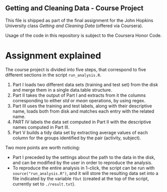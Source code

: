 ## Getting and Cleaning Data - Course Project

This file is shipped as part of the final assignment for the John Hopkins University class _Getting and Cleaning Data_ (offered via Coursera).

Usage of the code in this repository is subject to the Coursera Honor Code.


# Assignment explained

The course project is divided into five steps, that correspond to five different sections in the script `run_analysis.R`.

  1. Part I loads two different data sets (training and test set) from the disk and merge them in a single data.table structure.
  2. Part II takes the output of Part I and extracts from it the columns corresponding to either _std_ or _mean_ operations, by using regex.
  3. Part III uses the training and test labels, along with their descriptive name, loads both from disk and matches each entry with the related name.
  4. PART IV labels the data set computed in Part II with the descriptive names computed in Part III.
  5. Part V builds a tidy data set by extracting average values of each column for the groups identified by the pair (activity, subject).

Two more points are worth noticing:

  - Part I preceded by the settings about the path to the data in the disk, and can be modified by the user in order to reproduce the analysis.
  - To reproduce the entire analysis in 1-click, the script can be run with `source("run_analysis.R")`, and it will store the resulting data set into a file indicated by the variable `fOut` (created at the top of the script, currently set to `./result.txt`).
